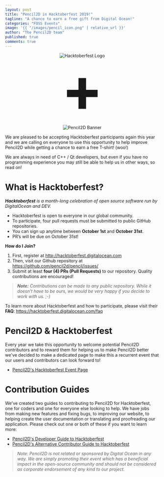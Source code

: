 ```yaml
---
layout: post
title: "Pencil2D in Hacktoberfest 2019!"
tagline: "A chance to earn a free gift from Digital Ocean!"
categories: "FOSS Events"
image: '{{ "/images/pencil_icon.png" | relative_url }}'
author: "The Pencil2D team"
published: true
comments: true
---
```


<div style="text-align: center;">
  <img style="display:inline-block;" src="{{ "/images/hacktoberfest-2019.svg" | relative_url }}" alt="Hacktoberfest Logo"><br>
  <strong style="text-align:center;line-height:1;font-size:200px;display:block">+</strong><br>
  <img style="display:inline-block;" src="{{ "/images/pencil2d_horizontal_banner_1024x256_trans.png" | relative_url }}" alt="Pencil2D Banner">
</div>

We are pleased to be accepting Hacktoberfest participants again this year and we are calling on everyone to use this opportunity to help improve Pencil2D while getting a chance to earn a free T-shirt! (woo!) 

We are always in need of C++ / Qt developers, but even if you have no programming experience you may still be able to help us in other ways, so read on!

# **What is Hacktoberfest?**

_**Hacktoberfest** is a month-long celebration of open source software run by DigitalOcean and DEV._
+ Hacktoberfest is open to everyone in our global community.
+ To participate, four pull requests must be submitted to public GitHub repositories.
+ You can sign up anytime between **October 1st** and **October 31st**. 
+ PR’s will be due on October 31st!

**How do I Join?**
1. First, register at <http://hacktoberfest.digitalocean.com>
2. Then, visit our Github repository at <https://github.com/pencil2d/pencil/issues/>
3. Submit at least **four (4) PRs (Pull Requests)** to our repository. Quality contributions are encouraged! 

> _**Note:** Contributions can be made to any public repository. While it doesn’t have to be ours, we would be very happy if you decide to work with us. ;-)_

To learn more about Hacktoberfest and how to participate, please visit their **FAQ**: <https://hacktoberfest.digitalocean.com/faq>

# Pencil2D & Hacktoberfest
Every year we take this opportunity to welcome potential Pencil2D contributors and to reward them for helping us to make Pencil2D better we've decided to make a dedicated page to make this a recurrent event that our users and contributors can look forward to!

- [Pencil2D's Hacktoberfest Event Page](/hacktoberfest/)

# Contribution Guides
We've created two guides to contributing to Pencil2D for Hacktoberfest, one for coders and one for everyone else looking to help. We have jobs from making new features and fixing bugs, to improving our website, to helping create the user documentation or translating and proofreading our application. Please check out one or both of these if you want to learn more:

- [Pencil2D's Developer Guide to Hacktoberfest](/hacktoberfest/developers_guide.html)
- [Pencil2D's Alternative Contributor Guide to Hacktoberfest](/hacktoberfest/alternative_guide.html)

> _Note: Pencil2D is not related or sponsored by Digital Ocean in any way. We are simply promoting their event which has a beneficial impact in the open-source community and should not be considered as corporate endorsement of any kind to our project._
